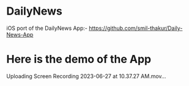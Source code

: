 # DailyNews
iOS port of the DailyNews App:- https://github.com/smil-thakur/Daily-News-App



<h1>Here is the demo of the App</h1>

Uploading Screen Recording 2023-06-27 at 10.37.27 AM.mov…

